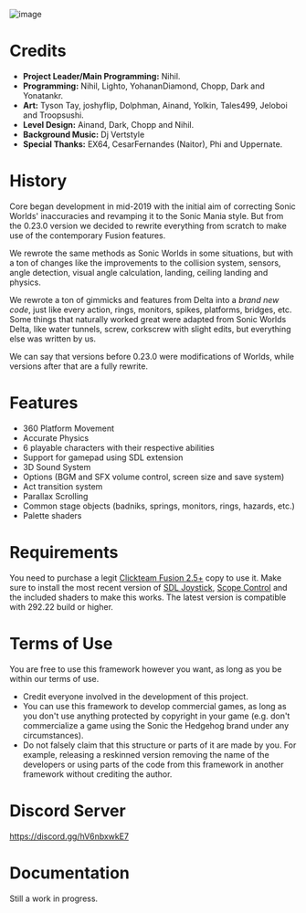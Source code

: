 ![image](https://user-images.githubusercontent.com/66818008/143420945-0be3888e-573f-45be-b34f-399f30e1d252.png)

# Credits

- **Project Leader/Main Programming:** Nihil.
- **Programming:** Nihil, Lighto, YohananDiamond, Chopp, Dark and Yonatankr.
- **Art:** Tyson Tay, joshyflip, Dolphman, Ainand, Yolkin, Tales499, Jeloboi and Troopsushi.
- **Level Design:** Ainand, Dark, Chopp and Nihil.
- **Background Music:** Dj Vertstyle
- **Special Thanks:** EX64, CesarFernandes (Naitor), Phi and Uppernate.

# History

Core began development in mid-2019 with the initial aim of correcting Sonic Worlds' inaccuracies and revamping it to the Sonic Mania style. But from the 0.23.0 version we decided to rewrite everything from scratch to make use of the contemporary Fusion features. 

We rewrote the same methods as Sonic Worlds in some situations, but with a ton of changes like the improvements to the collision system, sensors, angle detection, visual angle calculation, landing, ceiling landing and physics. 

We rewrote a ton of gimmicks and features from Delta into a *brand new code*, just like every action, rings, monitors, spikes, platforms, bridges, etc. Some things that naturally worked great were adapted from Sonic Worlds Delta, like water tunnels, screw, corkscrew with slight edits, but everything else was written by us. 

We can say that versions before 0.23.0 were modifications of Worlds, while versions after that are a fully rewrite.

# Features

- 360 Platform Movement
- Accurate Physics
- 6 playable characters with their respective abilities
- Support for gamepad using SDL extension
- 3D Sound System
- Options (BGM and SFX volume control, screen size and save system)
- Act transition system
- Parallax Scrolling
- Common stage objects (badniks, springs, monitors, rings, hazards, etc.)
- Palette shaders

# Requirements

You need to purchase a legit [Clickteam Fusion 2.5+](https://store.steampowered.com/bundle/10632/Standard/) copy to use it. Make sure to install the most recent version of [SDL Joystick](https://github.com/SortaCore/SDLJoystick-priv/releases/), [Scope Control](https://github.com/Uppernate/ScopeControlPublic) and the included shaders to make this works. The latest version is compatible with 292.22 build or higher.

# Terms of Use

You are free to use this framework however you want, as long as you be within our terms of use.

- Credit everyone involved in the development of this project.
- You can use this framework to develop commercial games, as long as you don't use anything protected by copyright in your game (e.g. don't commercialize a game using the Sonic the Hedgehog brand under any circumstances).
- Do not falsely claim that this structure or parts of it are made by you. For example, releasing a reskinned version removing the name of the developers or using parts of the code from this framework in another framework without crediting the author.

# Discord Server

https://discord.gg/hV6nbxwkE7

# Documentation

Still a work in progress. 
